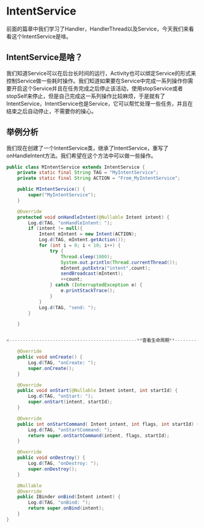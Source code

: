 # IntentService

前面的篇章中我们学习了Handler，HandlerThread以及Service，今天我们来看看这个IntentService是啥。

## IntentService是啥？

我们知道Service可以在后台长时间的运行，Activity也可以绑定Service的形式来控制Service做一些耗时操作。我们知道如果要在Service中完成一系列操作你需要开启这个Service并且在任务完成之后停止该活动，使用stopService或者stopSelf来停止，但是自己完成这一系列操作比较麻烦，于是就有了IntentService，IntentService也是Service，它可以帮忙处理一些任务，并且在结束之后自动停止，不需要你的操心。

## 举例分析

我们现在创建了一个IntentService类，继承了IntentService，重写了onHandleIntent方法。我们希望在这个方法中可以做一些操作。

```java
public class MIntentService extends IntentService {
    private static final String TAG = "MyIntentService";
    private static final String ACTION = "From_MyIntentService";

    public MIntentService() {
        super("MyIntentService");
    }

    @Override
    protected void onHandleIntent(@Nullable Intent intent) {
        Log.d(TAG, "onHandleIntent: ");
        if (intent != null){
            Intent mIntent = new Intent(ACTION);
            Log.d(TAG, mIntent.getAction());
            for (int i = 0; i < 10; i++) {
                try {
                    Thread.sleep(1000);
                    System.out.println(Thread.currentThread());
                    mIntent.putExtra("intent",count);
                    sendBroadcast(mIntent);
                    ++count;
                } catch (InterruptedException e) {
                    e.printStackTrace();
                }
            }
            Log.d(TAG, "send: ");
        }

    }


<-----------------------------------------------**查看生命周期**--------------------------------------------->

    @Override
    public void onCreate() {
        Log.d(TAG, "onCreate: ");
        super.onCreate();
    }

    @Override
    public void onStart(@Nullable Intent intent, int startId) {
        Log.d(TAG, "onStart: ");
        super.onStart(intent, startId);
    }

    @Override
    public int onStartCommand( Intent intent, int flags, int startId) {
        Log.d(TAG, "onStartCommand: ");
        return super.onStartCommand(intent, flags, startId);
    }

    @Override
    public void onDestroy() {
        Log.d(TAG, "onDestroy: ");
        super.onDestroy();
    }

    @Nullable
    @Override
    public IBinder onBind(Intent intent) {
        Log.d(TAG, "onBind: ");
        return super.onBind(intent);
    }
}
```